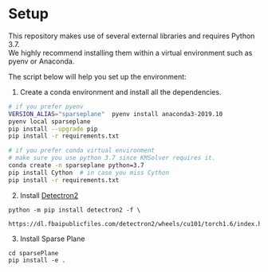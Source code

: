 # Setup 

This repository makes use of several external libraries and requires Python 3.7.  
We highly recommend installing them within a virtual environment such as pyenv or Anaconda. 

The script below will help you set up the environment:

1. Create a conda environment and install all the dependencies.
```bash 
# if you prefer pyenv
VERSION_ALIAS="sparseplane"  pyenv install anaconda3-2019.10
pyenv local sparseplane
pip install --upgrade pip
pip install -r requirements.txt

# if you prefer conda virtual environment
# make sure you use python 3.7 since KMSolver requires it.
conda create -n sparseplane python=3.7
pip install Cython  # in case you miss Cython
pip install -r requirements.txt
```
2. Install [Detectron2][1]
```
python -m pip install detectron2 -f \
  https://dl.fbaipublicfiles.com/detectron2/wheels/cu101/torch1.6/index.html
```
3. Install Sparse Plane
```
cd sparsePlane
pip install -e .
```


[1]: https://detectron2.readthedocs.io/en/latest/tutorials/install.html#install-pre-built-detectron2-linux-only